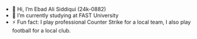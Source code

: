 - 👋 Hi, I’m Ebad Ali Siddiqui (24k-0882)
- 🌱 I’m currently studying at FAST University 
- ⚡ Fun fact: I play professional Counter Strike for a local team, I also play football for a local club.

<!---
Ebad2006/Ebad2006 is a ✨ special ✨ repository because its `README.md` (this file) appears on your GitHub profile.
You can click the Preview link to take a look at your changes.
--->
